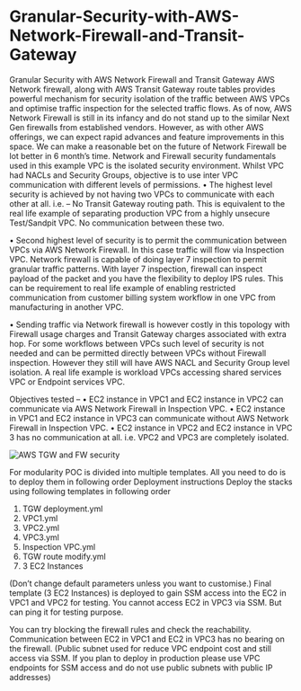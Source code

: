 # Granular-Security-with-AWS-Network-Firewall-and-Transit-Gateway
Granular Security with AWS Network Firewall and Transit Gateway
AWS Network firewall, along with AWS Transit Gateway route tables provides powerful mechanism for security isolation of the traffic between AWS VPCs and optimise traffic inspection for the selected traffic flows. 
As of now, AWS Network Firewall is still in its infancy and do not stand up to the similar Next Gen firewalls from established vendors. However, as with other AWS offerings, we can expect rapid advances and feature improvements in this space. We can make a reasonable bet on the future of Network Firewall be lot better in 6 month’s time. 
Network and Firewall security fundamentals used in this example
VPC is the isolated security environment. Whilst VPC had NACLs and Security Groups, objective is to use inter VPC communication with different levels of permissions. 
•	The highest level security is achieved by not having two VPCs to communicate with each other at all. i.e. – No Transit Gateway routing path. This is equivalent to the real life example of separating production VPC from a highly unsecure Test/Sandpit VPC. No communication between these two.

•	Second highest level of security is to permit the communication between VPCs via AWS Network Firewall. In this case traffic will flow via Inspection VPC. Network firewall is capable of doing layer 7 inspection to permit granular traffic patterns. With layer 7 inspection, firewall can inspect payload of the packet and you have the flexibility to deploy IPS rules. This can be requirement to real life example of enabling restricted communication from customer billing system workflow in one VPC from manufacturing in another VPC.

•	Sending traffic via Network firewall is however costly in this topology with Firewall usage charges and Transit Gateway charges associated with extra hop. For some workflows between VPCs such level of security is not needed and can be permitted directly between VPCs without Firewall inspection. However they still will have AWS NACL and Security Group level isolation. A real life example is workload VPCs accessing shared services VPC or Endpoint services VPC.

Objectives tested –
•	EC2 instance in VPC1 and EC2 instance in VPC2 can communicate via AWS Network Firewall in Inspection VPC.
•	EC2 instance in VPC1 and EC2 instance in VPC3 can communicate without AWS Network Firewall in Inspection VPC. 
•	EC2 instance in VPC2 and EC2 instance in VPC 3 has no communication at all. i.e. VPC2 and VPC3 are completely isolated.


![AWS TGW and FW security](https://user-images.githubusercontent.com/60869393/129464196-0ecf653a-4a3c-49a8-b7df-216eae69ae1e.jpg)


For modularity POC is divided into multiple templates. All you need to do is to deploy them in following order 
Deployment instructions
Deploy the stacks using following templates in following order
1.	TGW deployment.yml
2.	VPC1.yml
3.	VPC2.yml
4.	VPC3.yml
5.	Inspection VPC.yml
6.	TGW route modify.yml
7.	3 EC2 Instances


(Don’t change default parameters unless you want to customise.)
Final template (3 EC2 Instances) is deployed to gain SSM access into the EC2 in VPC1 and VPC2 for testing. You cannot access EC2 in VPC3 via SSM. But can ping it for testing purpose. 

You can try blocking the firewall rules and check the reachability. Communication between EC2 in VPC1 and EC2 in VPC3 has no bearing on the firewall. 
(Public subnet used for reduce VPC endpoint cost and still access via SSM. If you plan to deploy in production please use VPC endpoints for SSM access and do not use public subnets with public IP addresses)
